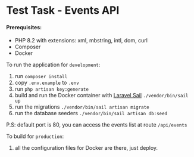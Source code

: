# Test Task - Events API
#### Prerequisites:
- PHP 8.2 with extensions: xml, mbstring, intl, dom, curl
- Composer
- Docker

To run the application for ```development```:
1. run ```composer install```
2. copy ``.env.example`` to ```.env```
3. run ```php artisan key:generate```
4. build and run the Docker container with [Laravel Sail](https://laravel.com/docs/10.x/sail) ``` ./vendor/bin/sail up ```
5. run the migrations ```./vendor/bin/sail artisan migrate```
6. run the database seeders ```./vendor/bin/sail artisan db:seed```

P.S: default port is 80, you can access the events list at route ```/api/events```

To build for ```production```:
1. all the configuration files for Docker are there, just deploy.
